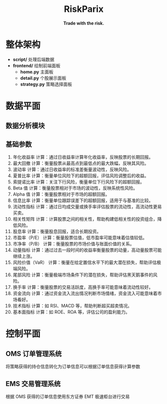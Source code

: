 <div align="center">

# RiskParix

#### Trade with the risk.

</div>

# 整体架构

- **script/** 处理后端数据
- **frontend/** 绘制前端面板
  - **home.py** 主面板
  - **detail.py** 个股展示面板
  - **strategy.py** 策略选择面板

# 数据平面

## 数据分析模块

## 基础参数

1. 年化收益率
   计算：通过日收益率计算年化收益率，反映股票的长期回报。
2. 最大回撤
   计算：衡量股票从最高点到最低点的最大跌幅，反映其风险。
3. 波动率
   计算：通过日收益率的标准差衡量波动性，反映风险。
4. 夏普比率
   计算：衡量单位风险下的超额回报，评估风险调整后的收益。
5. 索提诺比率
   计算：关注下行风险，衡量单位下行风险下的超额回报。
6. Beta 值
   计算：衡量股票相对于市场的波动性，反映系统性风险。
7. Alpha 值
   计算：衡量股票相对于市场的超额回报。
8. 信息比率
   计算：衡量单位跟踪误差下的超额回报，适用于与基准的比较。
9. 流动性指标
   计算：通过日均成交量或换手率评估股票的流动性，高流动性更易买卖。
10. 相关性矩阵
    计算：计算股票之间的相关性，帮助构建低相关性的投资组合，降低风险。
11. 股息率
    计算：衡量股息回报，适合长期投资。
12. 市盈率（P/E）
    计算：衡量股票估值，低市盈率可能意味着估值较低。
13. 市净率（P/B）
    计算：衡量股票的市场价值与账面价值的关系。
14. 动量指标
    计算：通过过去一段时间的收益率衡量股票的动量，高动量股票可能继续上涨。
15. 风险价值（VaR）
    计算：衡量在给定置信水平下的最大潜在损失，帮助评估极端风险。
16. 尾部风险
    计算：衡量极端市场条件下的潜在损失，帮助评估黑天鹅事件的风险。
17. 换手率
    计算：衡量股票的交易活跃度，高换手率可能意味着流动性较好。
18. 资金流向
    计算：通过资金流入流出情况判断市场情绪，资金流入可能意味着市场看好。
19. 技术指标
    计算：如 RSI、MACD 等，帮助判断超买超卖情况。
20. 基本面指标
    计算：如 ROE、ROA 等，评估公司的盈利能力。

# 控制平面

## OMS 订单管理系统

将策略获得的持仓信息转化为订单信息可以根据订单信息获得计算参数

## EMS 交易管理系统

根据 OMS 获得的订单信息使用东方证券 EMT 极速柜台进行交易
